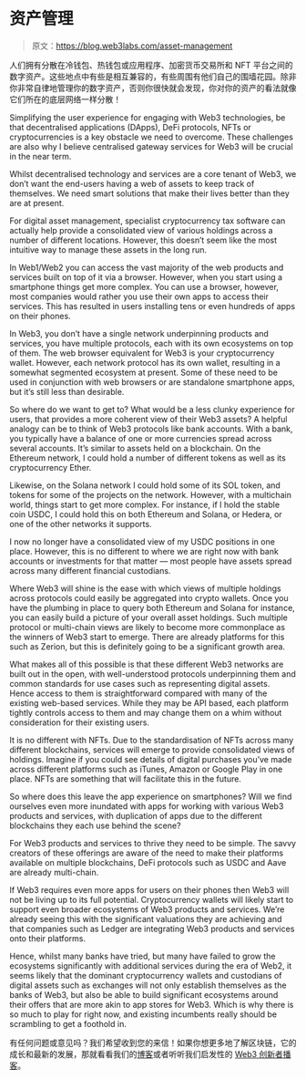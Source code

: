 # 资产管理

> 原文：<https://blog.web3labs.com/asset-management>

人们拥有分散在冷钱包、热钱包或应用程序、加密货币交易所和 NFT 平台之间的数字资产。这些地点中有些是相互兼容的，有些周围有他们自己的围墙花园。除非你非常自律地管理你的数字资产，否则你很快就会发现，你对你的资产的看法就像它们所在的底层网络一样分散！

Simplifying the user experience for engaging with Web3 technologies, be that decentralised applications (DApps), DeFi protocols, NFTs or cryptocurrencies is a key obstacle we need to overcome. These challenges are also why I believe centralised gateway services for Web3 will be crucial in the near term.

Whilst decentralised technology and services are a core tenant of Web3, we don’t want the end-users having a web of assets to keep track of themselves. We need smart solutions that make their lives better than they are at present.

For digital asset management, specialist cryptocurrency tax software can actually help provide a consolidated view of various holdings across a number of different locations. However, this doesn’t seem like the most intuitive way to manage these assets in the long run.

In Web1/Web2 you can access the vast majority of the web products and services built on top of it via a browser. However, when you start using a smartphone things get more complex. You can use a browser, however, most companies would rather you use their own apps to access their services. This has resulted in users installing tens or even hundreds of apps on their phones.

In Web3, you don’t have a single network underpinning products and services, you have multiple protocols, each with its own ecosystems on top of them. The web browser equivalent for Web3 is your cryptocurrency wallet. However, each network protocol has its own wallet, resulting in a somewhat segmented ecosystem at present. Some of these need to be used in conjunction with web browsers or are standalone smartphone apps, but it’s still less than desirable.

So where do we want to get to? What would be a less clunky experience for users, that provides a more coherent view of their Web3 assets? A helpful analogy can be to think of Web3 protocols like bank accounts. With a bank, you typically have a balance of one or more currencies spread across several accounts. It’s similar to assets held on a blockchain. On the Ethereum network, I could hold a number of different tokens as well as its cryptocurrency Ether.

Likewise, on the Solana network I could hold some of its SOL token, and tokens for some of the projects on the network. However, with a multichain world, things start to get more complex. For instance, if I hold the stable coin USDC, I could hold this on both Ethereum and Solana, or Hedera, or one of the other networks it supports.

I now no longer have a consolidated view of my USDC positions in one place. However, this is no different to where we are right now with bank accounts or investments for that matter — most people have assets spread across many different financial custodians.

Where Web3 will shine is the ease with which views of multiple holdings across protocols could easily be aggregated into crypto wallets. Once you have the plumbing in place to query both Ethereum and Solana for instance, you can easily build a picture of your overall asset holdings. Such multiple protocol or multi-chain views are likely to become more commonplace as the winners of Web3 start to emerge. There are already platforms for this such as Zerion, but this is definitely going to be a significant growth area.

What makes all of this possible is that these different Web3 networks are built out in the open, with well-understood protocols underpinning them and common standards for use cases such as representing digital assets. Hence access to them is straightforward compared with many of the existing web-based services. While they may be API based, each platform tightly controls access to them and may change them on a whim without consideration for their existing users.

It is no different with NFTs. Due to the standardisation of NFTs across many different blockchains, services will emerge to provide consolidated views of holdings. Imagine if you could see details of digital purchases you’ve made across different platforms such as iTunes, Amazon or Google Play in one place. NFTs are something that will facilitate this in the future.

So where does this leave the app experience on smartphones? Will we find ourselves even more inundated with apps for working with various Web3 products and services, with duplication of apps due to the different blockchains they each use behind the scene?

For Web3 products and services to thrive they need to be simple. The savvy creators of these offerings are aware of the need to make their platforms available on multiple blockchains, DeFi protocols such as USDC and Aave are already multi-chain.

If Web3 requires even more apps for users on their phones then Web3 will not be living up to its full potential. Cryptocurrency wallets will likely start to support even broader ecosystems of Web3 products and services. We’re already seeing this with the significant valuations they are achieving and that companies such as Ledger are integrating Web3 products and services onto their platforms.

Hence, whilst many banks have tried, but many have failed to grow the ecosystems significantly with additional services during the era of Web2, it seems likely that the dominant cryptocurrency wallets and custodians of digital assets such as exchanges will not only establish themselves as the banks of Web3, but also be able to build significant ecosystems around their offers that are more akin to app stores for Web3\. Which is why there is so much to play for right now, and existing incumbents really should be scrambling to get a foothold in.

有任何问题或意见吗？我们希望收到您的来信！如果你想更多地了解区块链，它的成长和最新的发展，那就看看我们的[博客](https://blog.web3labs.com/)或者听听我们启发性的 [Web3 创新者播客](https://podcast.web3labs.com/)。